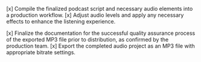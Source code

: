 [x] Compile the finalized podcast script and necessary audio elements into a production workflow.
[x] Adjust audio levels and apply any necessary effects to enhance the listening experience.


[x] Finalize the documentation for the successful quality assurance process of the exported MP3 file prior to distribution, as confirmed by the production team.
[x] Export the completed audio project as an MP3 file with appropriate bitrate settings.